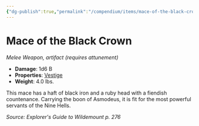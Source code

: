 ```yaml
---
{"dg-publish":true,"permalink":"/compendium/items/mace-of-the-black-crown-egw/","tags":["compendium/src/5e/egw","item/attunement/required","item/property/vestige","item/rarity/artifact","item/weapon/simple/melee"]}
---
```


# Mace of the Black Crown
*Melee Weapon, artifact (requires attunement)*  

- **Damage**: 1d6 B
- **Properties**: [Vestige](rules/item-properties.md#Vestige)
- **Weight**: 4.0 lbs.

This mace has a haft of black iron and a ruby head with a fiendish countenance. Carrying the boon of Asmodeus, it is fit for the most powerful servants of the Nine Hells.

*Source: Explorer's Guide to Wildemount p. 276*